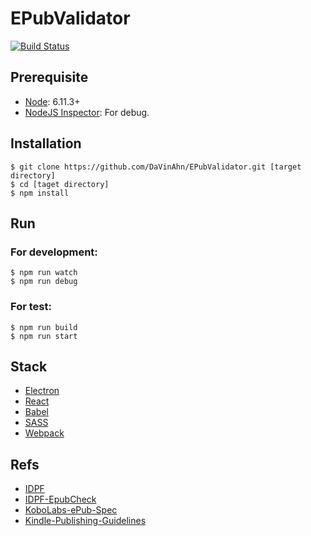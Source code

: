 # EPubValidator

[![Build Status](https://travis-ci.org/DaVinAhn/EPubValidator.svg?branch=master)](https://travis-ci.org/DaVinAhn/EPubValidator)

## Prerequisite

- [Node](https://nodejs.org/): 6.11.3+
- [NodeJS Inspector](https://chrome.google.com/webstore/detail/nodejs-v8-inspector-manag/gnhhdgbaldcilmgcpfddgdbkhjohddkj?utm_source=chrome-app-launcher-info-dialog): For debug.

## Installation

```
$ git clone https://github.com/DaVinAhn/EPubValidator.git [target directory]
$ cd [taget directory]
$ npm install
```

## Run

### For development:

```
$ npm run watch
$ npm run debug
```

### For test:

```
$ npm run build
$ npm run start
```

## Stack

- [Electron](https://electron.atom.io/)
- [React](https://reactjs.org/)
- [Babel](https://babeljs.io/)
- [SASS](http://sass-lang.com/)
- [Webpack](https://webpack.github.io/)

## Refs

- [IDPF](http://idpf.org/)
- [IDPF-EpubCheck](https://github.com/IDPF/epubcheck)
- [KoboLabs-ePub-Spec](https://github.com/kobolabs/epub-spec)
- [Kindle-Publishing-Guidelines](https://kindlegen.s3.amazonaws.com/AmazonKindlePublishingGuidelines.pdf)
